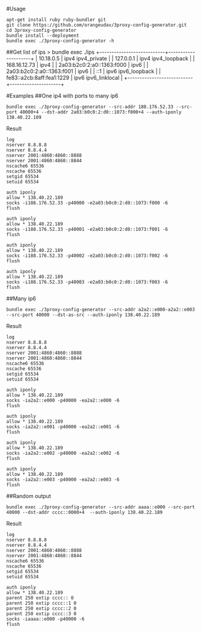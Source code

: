 #Usage

    apt-get install ruby ruby-bundler git
    git clone https://github.com/orangeudav/3proxy-config-generator.git
    cd 3proxy-config-generator
    bundle install --deployment
    bundle exec ./3proxy-config-generator -h
    
##Get list of ips
    > bundle exec ./ips
    +---------------------------+---------------------+
    | 10.18.0.5                 | ipv4 ipv4_private   |
    | 127.0.0.1                 | ipv4 ipv4_loopback  |
    | 168.16.12.73              | ipv4                |
    | 2a03:b2c0:2:a0::1363:f000 | ipv6                |
    | 2a03:b2c0:2:a0::1363:f001 | ipv6                |
    | ::1                       | ipv6 ipv6_loopback  |
    | fe83::a2cb:8aff:fea1:1229 | ipv6 ipv6_linklocal |
    +---------------------------+---------------------+

#Examples
##One ip4 with ports to many ip6

    bundle exec ./3proxy-config-generator --src-addr 188.176.52.33 --src-port 40000+4 --dst-addr 2a03:b0c0:2:d0::1073:f000+4 --auth-iponly 138.40.22.189   

Result

    log
    nserver 8.8.8.8
    nserver 8.8.4.4
    nserver 2001:4860:4860::8888
    nserver 2001:4860:4860::8844
    nscache6 65536
    nscache 65536
    setgid 65534
    setuid 65534
    
    auth iponly
    allow * 138.40.22.189
    socks -i188.176.52.33 -p40000 -e2a03:b0c0:2:d0::1073:f000 -6
    flush
    
    auth iponly
    allow * 138.40.22.189
    socks -i188.176.52.33 -p40001 -e2a03:b0c0:2:d0::1073:f001 -6
    flush
    
    auth iponly
    allow * 138.40.22.189
    socks -i188.176.52.33 -p40002 -e2a03:b0c0:2:d0::1073:f002 -6
    flush
    
    auth iponly
    allow * 138.40.22.189
    socks -i188.176.52.33 -p40003 -e2a03:b0c0:2:d0::1073:f003 -6
    flush
    
##Many ip6
    
    bundle exec ./3proxy-config-generator --src-addr a2a2::e000-a2a2::e003 --src-port 40000 --dst-as-src --auth-iponly 138.40.22.189

Result
    
    log
    nserver 8.8.8.8
    nserver 8.8.4.4
    nserver 2001:4860:4860::8888
    nserver 2001:4860:4860::8844
    nscache6 65536
    nscache 65536
    setgid 65534
    setuid 65534
    
    auth iponly
    allow * 138.40.22.189
    socks -ia2a2::e000 -p40000 -ea2a2::e000 -6
    flush
    
    auth iponly
    allow * 138.40.22.189
    socks -ia2a2::e001 -p40000 -ea2a2::e001 -6
    flush
    
    auth iponly
    allow * 138.40.22.189
    socks -ia2a2::e002 -p40000 -ea2a2::e002 -6
    flush
    
    auth iponly
    allow * 138.40.22.189
    socks -ia2a2::e003 -p40000 -ea2a2::e003 -6
    flush

##Random output

    bundle exec ./3proxy-config-generator --src-addr aaaa::e000 --src-port 40000 --dst-addr cccc::0000+4  --auth-iponly 138.40.22.189
    
Result

    log
    nserver 8.8.8.8
    nserver 8.8.4.4
    nserver 2001:4860:4860::8888
    nserver 2001:4860:4860::8844
    nscache6 65536
    nscache 65536
    setgid 65534
    setuid 65534
    
    auth iponly
    allow * 138.40.22.189
    parent 250 extip cccc:: 0
    parent 250 extip cccc::1 0
    parent 250 extip cccc::2 0
    parent 250 extip cccc::3 0
    socks -iaaaa::e000 -p40000 -6
    flush
